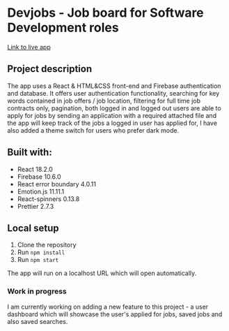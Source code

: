 # Devjobs - Job board for Software Development roles 
[Link to live app](https://job-board-project-a6335.web.app/)

## **Project description**

The app uses a React & HTML&CSS front-end and Firebase authentication and database. It offers user authentication functionality, searching for key words contained in job offers / job location, filtering for full time job contracts only, pagination, both logged in and logged out users are able to apply for jobs by sending an application with a required attached file and the app will keep track of the jobs a logged in user has applied for, I have also added a theme switch for users who prefer dark mode.

## **Built with:**
- React 18.2.0
- Firebase 10.6.0
- React error boundary 4.0.11
- Emotion.js 11.11.1
- React-spinners 0.13.8
- Prettier 2.7.3

## **Local setup**
1. Clone the repository
2. Run `npm install`
3. Run `npm start`

The app will run on a localhost URL which will open automatically.

### Work in progress ###

I am currently working on adding a new feature to this project - a user dashboard which will showcase the user's applied for jobs, saved jobs and also saved searches.

